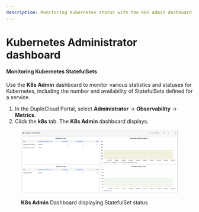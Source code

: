 ```yaml
---
description: Monitoring Kubernetes status with the K8s Admin dashboard
---
```


# Kubernetes Administrator dashboard

#### Monitoring Kubernetes StatefulSets&#x20;

Use the **K8s Admin** dashboard to monitor various statistics and statuses for Kubernetes, including the number and availability of StatefulSets defined for a service.

1. In the DuploCloud Portal, select **Administrator** -> **Observability** -> **Metrics**.
2. Click the **k8s** tab. The **K8s Admin** dashboard displays.

<figure><img src="../../../.gitbook/assets/k8_statefulSet_dash (1).png" alt=""><figcaption><p><strong>K8s Admin</strong> Dashboard displaying StatefulSet status</p></figcaption></figure>
